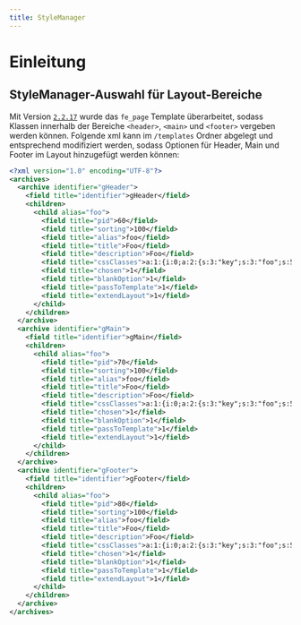 ```yaml
---
title: StyleManager
---
```


# Einleitung


## StyleManager-Auswahl für Layout-Bereiche

Mit Version [`2.2.17`](https://github.com/contao-thememanager/core/releases/tag/2.2.17) wurde das `fe_page` Template
überarbeitet, sodass Klassen innerhalb der Bereiche `<header>`, `<main>` und `<footer>` vergeben werden können.
Folgende xml kann im `/templates` Ordner abgelegt und entsprechend modifiziert werden, sodass Optionen für Header, Main
und Footer im Layout hinzugefügt werden können: 

```xml title="templates/stylemanager-foo.xml"
<?xml version="1.0" encoding="UTF-8"?>
<archives>
  <archive identifier="gHeader">
    <field title="identifier">gHeader</field>
    <children>
      <child alias="foo">
        <field title="pid">60</field>
        <field title="sorting">100</field>
        <field title="alias">foo</field>
        <field title="title">Foo</field>
        <field title="description">Foo</field>
        <field title="cssClasses">a:1:{i:0;a:2:{s:3:"key";s:3:"foo";s:5:"value";s:3:"Foo";}}</field>
        <field title="chosen">1</field>
        <field title="blankOption">1</field>
        <field title="passToTemplate">1</field>
        <field title="extendLayout">1</field>
      </child>
    </children>
  </archive>
  <archive identifier="gMain">
    <field title="identifier">gMain</field>
    <children>
      <child alias="foo">
        <field title="pid">70</field>
        <field title="sorting">100</field>
        <field title="alias">foo</field>
        <field title="title">Foo</field>
        <field title="description">Foo</field>
        <field title="cssClasses">a:1:{i:0;a:2:{s:3:"key";s:3:"foo";s:5:"value";s:3:"Foo";}}</field>
        <field title="chosen">1</field>
        <field title="blankOption">1</field>
        <field title="passToTemplate">1</field>
        <field title="extendLayout">1</field>
      </child>
    </children>
  </archive>
  <archive identifier="gFooter">
    <field title="identifier">gFooter</field>
    <children>
      <child alias="foo">
        <field title="pid">80</field>
        <field title="sorting">100</field>
        <field title="alias">foo</field>
        <field title="title">Foo</field>
        <field title="description">Foo</field>
        <field title="cssClasses">a:1:{i:0;a:2:{s:3:"key";s:3:"foo";s:5:"value";s:3:"Foo";}}</field>
        <field title="chosen">1</field>
        <field title="blankOption">1</field>
        <field title="passToTemplate">1</field>
        <field title="extendLayout">1</field>
      </child>
    </children>
  </archive>
</archives>
```
